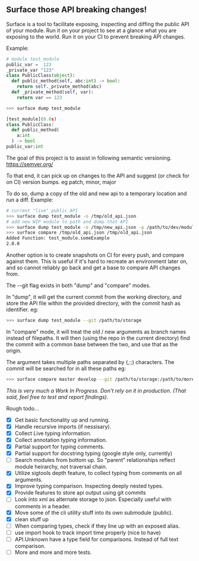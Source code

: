
## Surface those API breaking changes!


Surface is a tool to facilitate exposing, inspecting and diffing the public API of your module.
Run it on your project to see at a glance what you are exposing to the world. Run it on your CI to prevent breaking API changes.

Example:

```python
# module test_module
public_var =  123
_private_var "123"
class PublicClass(object):
  def public_method(self, abc:int) -> bool:
    return self._private_method(abc)
  def _private_method(self, var):
    return var == 123
```
```sh
>>> surface dump test_module
```
```python
[test_module](0.0s)
class PublicClass:
  def public_method(
    a:int
  ) -> bool
public_var:int
```

The goal of this project is to assist in following semantic versioning. https://semver.org/

To that end, it can pick up on changes to the API and suggest (or check for on CI) version bumps. eg patch, minor, major

To do so, dump a copy of the old and new api to a temporary location and run a diff. Example:

```sh
# current "live" public API
>>> surface dump test_module -o /tmp/old_api.json
# add new WIP module to path and dump that API
>>> surface dump test_module -o /tmp/new_api.json -p /path/to/dev/module -b 1.2.3
>>> surface compare /tmp/old_api.json /tmp/old_api.json
Added Function: test_module.someExample
2.0.0
```

Another option is to create snapshots on CI for every push, and compare against them. This is useful if it's hard to recreate an environment later on, and so cannot reliably go back and get a base to compare API changes from.

The --git flag exists in both "dump" and "compare" modes.

In "dump", it will get the current commit from the working directory, and store the API file within the provided directory, with the commit hash as identifier. eg:

```sh
>>> surface dump test_module --git /path/to/storage
```

In "compare" mode, it will treat the old / new arguments as branch names instead of filepaths. It will then (using the repo in the current directory) find the commit with a common base between the two, and use that as the origin.

The argument takes multiple paths separated by (,:;) characters. The commit will be searched for in all these paths eg:

```sh
>>> surface compare master develop --git /path/to/storage:/path/to/more/storage:/path/to/maybe/local/storage
```

_This is very much a Work In Progress. Don't rely on it in production. (That said, feel free to test and report findings)._


Rough todo...
- [x] Get basic functionality up and running.
- [x] Handle recursive imports (if nessisary).
- [x] Collect Live typing information.
- [x] Collect annotation typing information.
- [x] Partial support for typing comments.
- [x] Partial support for docstring typing (google style only, currently)
- [ ] Search modules from bottom up. So "parent" relationships reflect module heirarchy, not traversal chain.
- [x] Utilize sigtools depth feature, to collect typing from comments on all arguments.
- [x] Improve typing comparison. Inspecting deeply nested types.
- [x] Provide features to store api output using git commits
- [ ] Look into xml as alternate storage to json. Especially useful with comments in a header.
- [x] Move some of the cli utility stuff into its own submodule (public).
- [x] clean stuff up
- [ ] When comparing types, check if they line up with an exposed alias.
- [ ] use import hook to track import time properly (nice to have)
- [ ] API.Unknown have a type field for comparisons. Instead of full text comparison.
- [ ] More and more and more tests.

